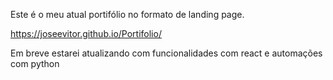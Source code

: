 Este é o meu atual portifólio no formato de landing page.

https://joseevitor.github.io/Portifolio/

Em breve estarei atualizando com funcionalidades com react e automações com python
